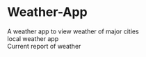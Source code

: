 # Weather-App
A weather app to view weather of major cities
<br>
local weather app
<br>
Current report of weather
